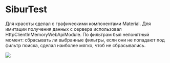 # SiburTest

Для красоты сделал с графическими компонентами Material. Для имитации получения данных с сервера использовал HttpClientInMemoryWebApiModule. По фильтрам был непонятный момент: сбрасывать ли выбранные фильтры, если они не попадают под фильтр поиска, сделал наиболее мягко, чтоб не сбрасывались.

<img src="https://github.com/ResidentTGT/SiburTest/blob/develop/screen.png" >
